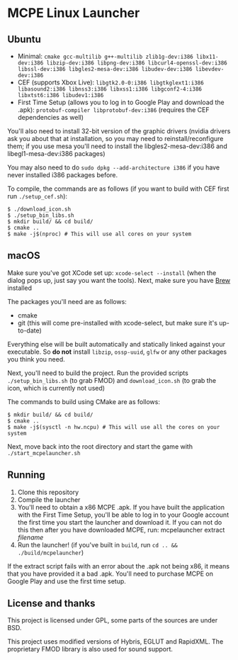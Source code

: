 MCPE Linux Launcher
===================

## Ubuntu

- Minimal: `cmake gcc-multilib g++-multilib zlib1g-dev:i386 libx11-dev:i386 libzip-dev:i386 libpng-dev:i386 libcurl4-openssl-dev:i386 libssl-dev:i386 libgles2-mesa-dev:i386 libudev-dev:i386 libevdev-dev:i386`
- CEF (supports Xbox Live): `libgtk2.0-0:i386 libgtkglext1:i386 libasound2:i386 libnss3:i386 libxss1:i386 libgconf2-4:i386 libxtst6:i386 libudev1:i386`
- First Time Setup (allows you to log in to Google Play and download the .apk): `protobuf-compiler libprotobuf-dev:i386` (requires the CEF dependencies as well)

You'll also need to install 32-bit version of the graphic drivers (nvidia drivers ask you about that at installation, so
you may need to reinstall/reconfigure them; if you use mesa you'll need to install the libgles2-mesa-dev:i386 and
libegl1-mesa-dev:i386 packages)

You may also need to do `sudo dpkg --add-architecture i386` if you have never installed i386 packages before.

To compile, the commands are as follows (if you want to build with CEF first run `./setup_cef.sh`):

```console
$ ./download_icon.sh
$ ./setup_bin_libs.sh
$ mkdir build/ && cd build/
$ cmake ..
$ make -j$(nproc) # This will use all cores on your system
```

## macOS

Make sure you've got XCode set up: `xcode-select --install` (when the dialog pops up, just say you want the tools). Next, make sure you have [Brew](https://brew.sh/) installed

The packages you'll need are as follows:

- cmake
- git (this will come pre-installed with xcode-select, but make sure it's up-to-date)

Everything else will be built automatically and statically linked against your executable. So **do not** install `libzip`, `ossp-uuid`, `glfw` or any other packages you think you need.

Next, you'll need to build the project. Run the provided scripts `./setup_bin_libs.sh` (to grab FMOD) and `download_icon.sh` (to grab the icon, which is currently not used)

The commands to build using CMake are as follows:

```console
$ mkdir build/ && cd build/
$ cmake ..
$ make -j$(sysctl -n hw.ncpu) # This will use all the cores on your system
```

Next, move back into the root directory and start the game with `./start_mcpelauncher.sh`

## Running
1. Clone this repository
2. Compile the launcher
3. You'll need to obtain a x86 MCPE .apk. If you have built the application with the First Time Setup, you'll be able to log in to your Google account the first time you start the launcher and download it. If you can not do this then after you have downloaded MCPE, run: mcpelauncher extract _filename_
5. Run the launcher! (if you've built in `build`, run `cd .. && ./build/mcpelauncher`)

If the extract script fails with an error about the .apk not being x86, it means that you have provided it a bad .apk.
You'll need to purchase MCPE on Google Play and use the first time setup.

## License and thanks
This project is licensed under GPL, some parts of the sources are under BSD.

This project uses modified versions of Hybris, EGLUT and RapidXML. The proprietary FMOD library is also used for sound support.
